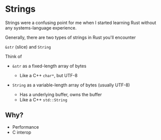 # Strings

Strings were a confusing point for me when I started learning Rust without any systems-language experience.

Generally, there are two types of strings in Rust you'll encounter

`&str` (slice) and `String`

Think of

- `&str` as a fixed-length array of bytes
  - Like a C++ `char*`, but UTF-8

- `String` as a variable-length array of bytes (usually UTF-8)
  - Has a underlying buffer, owns the buffer
  - Like a C++ `std::String`

## Why?

- Performance
- C interop
